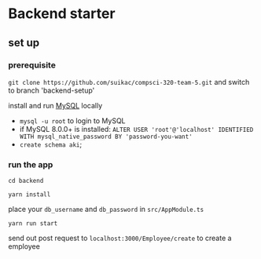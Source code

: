 # Backend starter
## set up
### prerequisite
`git clone https://github.com/suikac/compsci-320-team-5.git` and switch to branch 'backend-setup'

install and run [MySQL](https://dev.mysql.com/downloads/) locally
* `mysql -u root` to login to MySQL
* if MySQL 8.0.0+ is installed: `ALTER USER 'root'@'localhost' IDENTIFIED WITH mysql_native_password BY 'password-you-want'`
* `create schema aki`;

### run the app
`cd backend`

`yarn install`

place your `db_username` and `db_password` in `src/AppModule.ts`

`yarn run start`

send out post request to `localhost:3000/Employee/create` to create a employee



